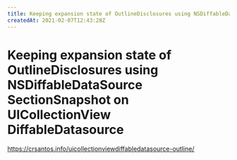 ```yaml
---
title: Keeping expansion state of OutlineDisclosures using NSDiffableDataSource SectionSnapshot on UICollectionView DiffableDatasource
createdAt: 2021-02-07T12:43:28Z
---
```


# Keeping expansion state of OutlineDisclosures using NSDiffableDataSource SectionSnapshot on UICollectionView DiffableDatasource

https://crsantos.info/uicollectionviewdiffabledatasource-outline/